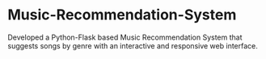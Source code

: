 # Music-Recommendation-System
 Developed a Python-Flask based Music Recommendation System that suggests songs by genre with an interactive and responsive web interface.
